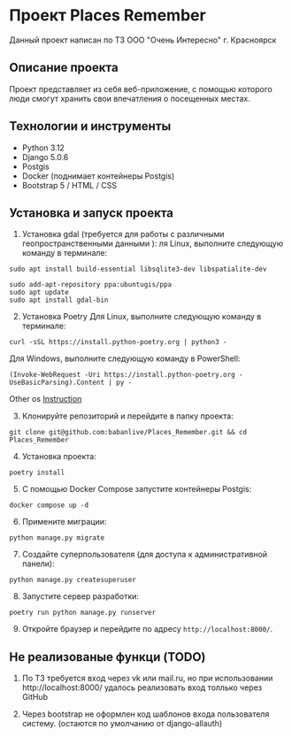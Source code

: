 # Проект Places Remember

Данный проект написан по ТЗ ООО "Очень Интересно" г. Красноярск

## Описание проекта

Проект представляет из себя веб-приложение, с помощью которого люди смогут хранить свои впечатления о посещенных местах.

## Технологии и инструменты

- Python 3.12
- Django 5.0.6
- Postgis
- Docker (поднимает контейнеры Postgis)
- Bootstrap 5 / HTML / CSS


## Установка и запуск проекта

1. Установка gdal (требуется для работы с различными геопространственными данными ):
ля Linux, выполните следующую команду в терминале:

```shell
sudo apt install build-essential libsqlite3-dev libspatialite-dev
```
```shell
sudo add-apt-repository ppa:ubuntugis/ppa
sudo apt update
sudo apt install gdal-bin
```

2. Установка Poetry
Для Linux, выполните следующую команду в терминале:
```shell
curl -sSL https://install.python-poetry.org | python3 -
```

Для Windows, выполните следующую команду в PowerShell:
```power shell
(Invoke-WebRequest -Uri https://install.python-poetry.org -UseBasicParsing).Content | py -
```

Other os
[Instruction](https://python-poetry.org/docs/#installation)

3. Клонируйте репозиторий и перейдите в папку проекта:

```shell
git clone git@github.com:babanlive/Places_Remember.git && cd Places_Remember
```

4. Установка проекта:

```shell
poetry install
```

5. С помощью Docker Compose запустите контейнеры Postgis:

`docker compose up -d`

6. Примените миграции:

`python manage.py migrate`

7. Создайте суперпользователя (для доступа к административной панели):

`python manage.py createsuperuser`

8. Запустите сервер разработки:

```shell
poetry run python manage.py runserver
```

9. Откройте браузер и перейдите по адресу `http://localhost:8000/`.

## Не реализованые функци (TODO)

1. По ТЗ требуется вход через vk или mail.ru, но при использовании http://localhost:8000/ удалось реализовать вход толлько через GitHub

2. Через bootstrap не оформлен код шаблонов входа пользователя систему. (остаются по умолчанию от django-allauth)
